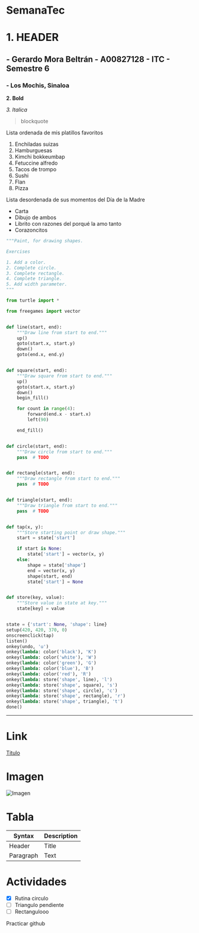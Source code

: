 # SemanaTec
# 1. HEADER
## - Gerardo Mora Beltrán - A00827128 - ITC - Semestre 6
### - Los Mochis, Sinaloa

**2. Bold**

*3. Italica*
> blockquote

Lista ordenada de mis platillos favoritos
1. Enchiladas suizas
2. Hamburguesas
3. Kimchi bokkeumbap
4. Fetuccine alfredo
5. Tacos de trompo
6. Sushi
7. Flan
8. Pizza

Lista desordenada de sus momentos del Día de la Madre
- Carta
- Dibujo de ambos
- Librito con razones del porqué la amo tanto
- Corazoncitos

```python
"""Paint, for drawing shapes.

Exercises

1. Add a color.
2. Complete circle.
3. Complete rectangle.
4. Complete triangle.
5. Add width parameter.
"""

from turtle import *

from freegames import vector


def line(start, end):
    """Draw line from start to end."""
    up()
    goto(start.x, start.y)
    down()
    goto(end.x, end.y)


def square(start, end):
    """Draw square from start to end."""
    up()
    goto(start.x, start.y)
    down()
    begin_fill()

    for count in range(4):
        forward(end.x - start.x)
        left(90)

    end_fill()


def circle(start, end):
    """Draw circle from start to end."""
    pass  # TODO


def rectangle(start, end):
    """Draw rectangle from start to end."""
    pass  # TODO


def triangle(start, end):
    """Draw triangle from start to end."""
    pass  # TODO


def tap(x, y):
    """Store starting point or draw shape."""
    start = state['start']

    if start is None:
        state['start'] = vector(x, y)
    else:
        shape = state['shape']
        end = vector(x, y)
        shape(start, end)
        state['start'] = None


def store(key, value):
    """Store value in state at key."""
    state[key] = value


state = {'start': None, 'shape': line}
setup(420, 420, 370, 0)
onscreenclick(tap)
listen()
onkey(undo, 'u')
onkey(lambda: color('black'), 'K')
onkey(lambda: color('white'), 'W')
onkey(lambda: color('green'), 'G')
onkey(lambda: color('blue'), 'B')
onkey(lambda: color('red'), 'R')
onkey(lambda: store('shape', line), 'l')
onkey(lambda: store('shape', square), 's')
onkey(lambda: store('shape', circle), 'c')
onkey(lambda: store('shape', rectangle), 'r')
onkey(lambda: store('shape', triangle), 't')
done()
```

---
# Link
[Titulo](https://www.github.com)

# Imagen
![Imagen](https://i.pinimg.com/474x/74/61/7a/74617a0b84fc2cac8ede0f948791c628.jpg)

# Tabla
| Syntax | Description |
| ---------- | ------------ |
| Header | Title |
| Paragraph | Text |

# Actividades
- [X] Rutina circulo
- [ ] Triangulo pendiente
- [ ] Rectangulooo

Practicar github
